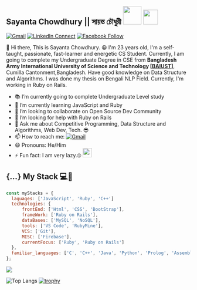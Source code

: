 ## Sayanta Chowdhury || সায়ন্ত চৌধুরী <img src="https://media.giphy.com/media/hvRJCLFzcasrR4ia7z/giphy.gif" width="50px"> <img src="https://media.giphy.com/media/VgCDAzcKvsR6OM0uWg/giphy.gif" width="40">

[![Gmail](https://img.shields.io/badge/sayanta28@gmail.com-black?color=14171A&labelColor=ef5350&logo=gmail&logoColor=ffffff)](mailto:sayanta28@gmail.com?subject=From%20GitHub&body=Hi,%20there.%20Found%20you%20from%20GitHub.)
[![LinkedIn Connect](https://img.shields.io/badge/sayantachowdhury-black?color=14171A&labelColor=FFFFFF&logo=linkedin&logoColor=0E76A8)](https://www.linkedin.com/in/sayantachowdhury)
[![Facebook Follow](https://img.shields.io/badge/sayanta28-black?color=14171A&labelColor=ffffff&logo=facebook&logoColor=3B5998)](https://www.facebook.com/sayanta28)

:wave: Hi there, This is Sayanta Chowdhury. 😀 
I'm 23 years old, I'm a self-taught, passionate, fast-learner and energetic CS Student. Currently, I am going to complete my Undergraduate Degree in CSE from **Bangladesh Army International University of Science and Technology [[BAIUST](http://baiust.edu.bd)]**, Cumilla Cantonment,Bangladesh. Have good knowledge on Data Structure and Algorithms. I was done my thesis on Bengali NLP Field. Currently, I'm working in Ruby on Rails.


- 📚 I’m currently going to complete Undergraduate Level study
- 🌱 I’m currently learning JavaScript and Ruby
- 👯 I’m looking to collaborate on Open Source Dev Community
- 🤔 I’m looking for help with Ruby on Rails
- 💬 Ask me about Competitive Programming, Data Structure and Algorithms, Web Dev, Tech. 😎
- 📫 How to reach me: [![Gmail](https://img.shields.io/badge/sayanta28@gmail.com-black?color=14171A&labelColor=ef5350&logo=gmail&logoColor=ffffff)](mailto:sayanta28@gmail.com)
- 😄 Pronouns:  He/Him
- ⚡ Fun fact: I am very lazy.🙄 <img src="https://media.giphy.com/media/WUlplcMpOCEmTGBtBW/giphy.gif" width="25">


## {...} My Stack 💻🚀 

```js
const myStacks = {
  laguages: ['JavaScript', 'Ruby', 'C++']
  technologies: {
      frontEnd: ['Html', 'CSS', 'BootStrap'],
      frameWork: ['Ruby on Rails'],
      dataBases: ['MySQL', 'NoSQL'],
      tools: ['VS Code', 'RubyMine'],
      VCS: ['Git'],
      MISC: ['Firebase'],
      currentFocus: ['Ruby', 'Ruby on Rails']
  },
  familiar_languages: ['C', 'C++', 'Java', 'Python', 'Prolog', 'Assembly'],
};
```

<span>
  <img src="https://github-readme-stats.vercel.app/api?username=sayanta28&count_private=true&show_icons=true&theme=tokyonight">
  
</span>

![Top Langs](https://github-readme-stats.vercel.app/api/top-langs/?username=sayanta28&langs_count=10&&layout=compact)
[![trophy](https://github-profile-trophy.vercel.app/?username=sayanta28&theme=dracula)](https://github.com/sayanta28/github-profile-trophy)
